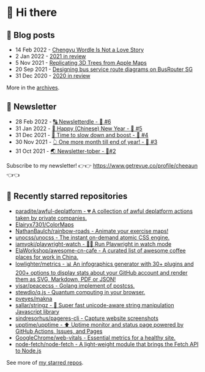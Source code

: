 # 👋 Hi there

## 📝 Blog posts

<!-- feed start -->
- 14 Feb 2022 - [Chengyu Wordle Is Not a Love Story](https://cheeaun.com/blog/2022/02/chengyu-wordle-is-not-a-love-story/)
- 2 Jan 2022 - [2021 in review](https://cheeaun.com/blog/2022/01/2021-in-review/)
- 5 Nov 2021 - [Replicating 3D Trees from Apple Maps](https://cheeaun.com/blog/2021/11/replicating-3d-trees-apple-maps/)
- 20 Sep 2021 - [Designing bus service route diagrams on BusRouter SG](https://cheeaun.com/blog/2021/09/bus-service-route-diagrams-busrouter-sg/)
- 31 Dec 2020 - [2020 in review](https://cheeaun.com/blog/2020/12/2020-in-review/)
<!-- feed end -->

More in the [archives](https://cheeaun.com/blog/archives/).

## 📰 Newsletter

<!-- newsletter start -->
- 28 Feb 2022 - [🔠 Newsletterdle - 🥫 #6](https://www.getrevue.co/profile/cheeaun/issues/newsletterdle-6-1014288)
- 31 Jan 2022 - [🧧 Happy (Chinese) New Year - 🥫 #5](https://www.getrevue.co/profile/cheeaun/issues/happy-chinese-new-year-5-963222)
- 31 Dec 2021 - [🥃 Time to slow down and boost - 🥫 #4](https://www.getrevue.co/profile/cheeaun/issues/time-to-slow-down-and-boost-4-906334)
- 30 Nov 2021 - [👆 One more month till end of year! - 🥫 #3](https://www.getrevue.co/profile/cheeaun/issues/one-more-month-till-end-of-year-3-835833)
- 31 Oct 2021 - [🌏 Newsletter-tober - 🥫#2](https://www.getrevue.co/profile/cheeaun/issues/newsletter-tober-2-788703)
<!-- newsletter end -->

Subscribe to my newsletter! 👉👉 https://www.getrevue.co/profile/cheeaun 👈👈

## 🌟 Recently starred repositories

<!-- starred repos start -->
- [paradite/awful-deplatform - :broken_heart: A collection of awful deplatform actions taken by private companies.](https://github.com/paradite/awful-deplatform)
- [Elairyx7301/ColorMaps](https://github.com/Elairyx7301/ColorMaps)
- [NathanBaulch/rainbow-roads - Animate your exercise maps!](https://github.com/NathanBaulch/rainbow-roads)
- [unocss/unocss - The instant on-demand atomic CSS engine.](https://github.com/unocss/unocss)
- [iamyoki/playwright-watch - 🙈🐵 Run Playwright in watch mode](https://github.com/iamyoki/playwright-watch)
- [ElaWorkshop/awesome-cn-cafe - A curated list of awesome coffee places for work in China.](https://github.com/ElaWorkshop/awesome-cn-cafe)
- [lowlighter/metrics - 📊 An infographics generator with 30+ plugins and 200+ options to display stats about your GitHub account and render them as SVG, Markdown, PDF or JSON!](https://github.com/lowlighter/metrics)
- [yisar/peacecss - Golang implement of postcss.](https://github.com/yisar/peacecss)
- [stewdio/q.js - Quantum computing in your browser.](https://github.com/stewdio/q.js)
- [pveyes/makna](https://github.com/pveyes/makna)
- [sallar/stringz - :100: Super fast unicode-aware string manipulation Javascript library](https://github.com/sallar/stringz)
- [sindresorhus/pageres-cli - Capture website screenshots](https://github.com/sindresorhus/pageres-cli)
- [upptime/upptime - ⬆️ Uptime monitor and status page powered by GitHub Actions, Issues, and Pages](https://github.com/upptime/upptime)
- [GoogleChrome/web-vitals - Essential metrics for a healthy site.](https://github.com/GoogleChrome/web-vitals)
- [node-fetch/node-fetch - A light-weight module that brings the Fetch API to Node.js](https://github.com/node-fetch/node-fetch)
<!-- starred repos end -->

See more of [my starred repos](https://github.com/stars/cheeaun/).